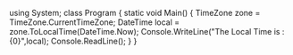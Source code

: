 
using System;
class Program
{
    static void Main()
    {
        TimeZone zone = TimeZone.CurrentTimeZone;
        DateTime local = zone.ToLocalTime(DateTime.Now);
        Console.WriteLine("The Local Time is : {0}",local);
        Console.ReadLine();
    }
}
